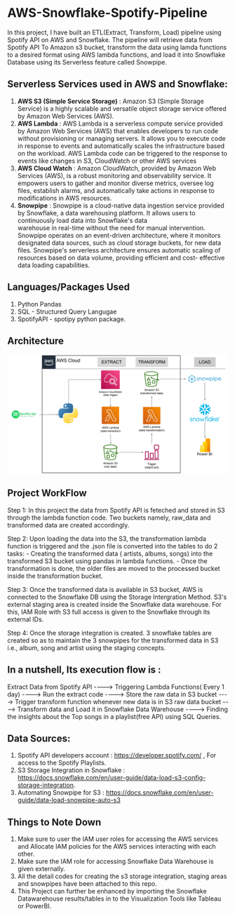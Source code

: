 # AWS-Snowflake-Spotify-Pipeline 
In this project, I have built an ETL(Extract, Transform, Load) pipeline using Spotify API on AWS and Snowflake. The pipeline will retrieve data from Spotify API To Amazon s3 bucket, transform the data using lamda functions to a desired format using AWS lambda functions, and load it into Snowflake Database using its Serverless feature called Snowpipe.

## Serverless Services used in AWS and Snowflake:

1. **AWS S3 (Simple Service Storage)**    :
    Amazon S3 (Simple Storage Service) is a highly scalable and versatile object storage service offered by Amazon Web Services (AWS).
2. **AWS Lambda**    :
    AWS Lambda is a serverless compute service provided by Amazon Web Services (AWS) that enables developers to run code without provisioning or managing servers. It allows you       to execute code in response to events and automatically scales the infrastructure based on the workload. 
    AWS Lambda code can be triggered to the response to events like changes in S3, CloudWatch or other AWS services
3. **AWS Cloud Watch**    :
    Amazon CloudWatch, provided by Amazon Web Services (AWS), is a robust monitoring and observability service. It empowers users to gather and monitor diverse metrics, oversee 
    log files, establish alarms, and automatically take actions in response to modifications in AWS resources.
4. **Snowpipe** :
    Snowpipe is a cloud-native data ingestion service provided by Snowflake, a data warehousing platform. It allows users to continuously load data into Snowflake's data   
    warehouse in real-time without the need for manual intervention. Snowpipe operates on an event-driven architecture, where it monitors designated data sources, such as 
    cloud storage buckets, for new data files. Snowpipe's serverless architecture ensures automatic scaling of resources based on data volume, providing efficient and cost- 
    effective data loading capabilities.

## Languages/Packages Used
1. Python Pandas
2. SQL - Structured Query Langugae
2. SpotifyAPI - spotipy python package.

## Architecture

![Architecture_ETL](https://github.com/Ebenezer-Subhas/AWS-Snowflake-Spotify-Pipeline/blob/main/Spotify%20ETL%20pipeline%20using%20AWS%20and%20Snowflake.png)


## Project WorkFlow

Step 1: In this project the data from Spotify   API is feteched and stored in S3 through the lambda function code.
       Two buckets namely, raw_data and transformed data are created accordingly.
    
Step 2: Upon loading the data into the S3, the transformation lambda function is triggered and the .json file is converted into the tables to do 2 tasks:
        - Creating the transformed data ( artists, albums, songs) into the transformed S3 bucket using pandas in lambda functions. 
        - Once the transformation is done, the older files are moved to the processed bucket inside the transformation bucket.

Step 3: Once the transformed data is available in S3 bucket, AWS is connected to the Snowflake DB using the Storage Intergration Method. S3's external staging area is created          inside the Snowflake data warehouse. For this, IAM Role with S3 full access is given to the Snowflake through its external IDs.
       
Step 4: Once the storage integration is created. 3 snowflake tables are created so as to maintain the 3 snowpipes for the transformed data in S3 i.e., album, song and artist           using the staging concepts. 

## In a nutshell, Its execution flow is :
Extract Data from Spotify API ----> Triggering Lambda Functions( Every 1 day) ----> Run the extract code ---->
Store the raw data in S3 bucket ----> Trigger transform function whenever new data is in S3 raw data bucket ---->
Transform data and Load it in Snowflake Data Warehouse ----> Finding the insights about the Top songs in a playlist(free API) using SQL Queries. 

## Data Sources: 
1. Spotify API developers account : https://developer.spotify.com/ , For access to the Spotify Playlists.
2. S3 Storage Integration in Snowflake : https://docs.snowflake.com/en/user-guide/data-load-s3-config-storage-integration.
3. Automating Snowpipe for S3 : https://docs.snowflake.com/en/user-guide/data-load-snowpipe-auto-s3

## Things to Note Down
1. Make sure to user the IAM user roles for accessing the AWS services and Allocate IAM policies for the AWS services interacting with each other.
2. Make sure the IAM role for accessing Snowflake Data Warehouse is given externally.
3. All the detail codes for creating the s3 storage integration, staging areas and snowpipes have been attached to this repo. 
4. This Project can further be enhanced by importing the Snowflake Datawarehouse results/tables in to the Visualization Tools like Tableau or PowerBI.

